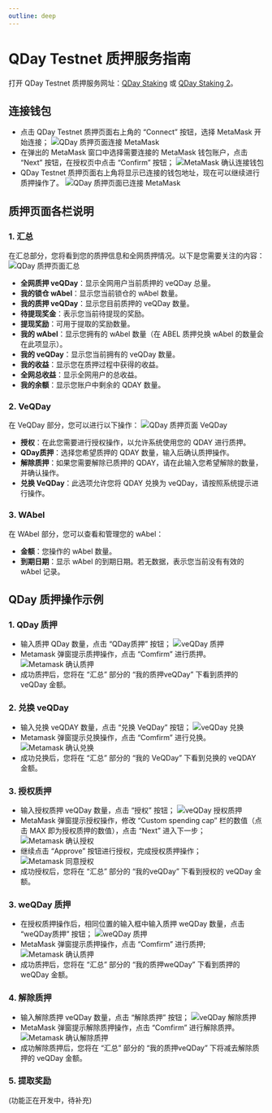 ```yaml
---
outline: deep
---
```


# QDay Testnet 质押服务指南

打开 QDay Testnet 质押服务网址：[QDay Staking](https://testnet-defi.qday.info/QDayStaking) 或 [QDay Staking 2](https://testnet-defi.abelqday.io/QDayStaking)。

## 连接钱包

- 点击 QDay Testnet 质押页面右上角的 “Connect” 按钮，选择 MetaMask 开始连接；
  ![QDay 质押页面连接 MetaMask](/qday-testnet/abel-faucet/connect-metamask-wallet1.png)<br>
- 在弹出的 MetaMask 窗口中选择需要连接的 MetaMask 钱包账户，点击 “Next” 按钮，在授权页中点击 “Confirm” 按钮；
  ![MetaMask 确认连接钱包](/qday-testnet/abel-faucet/connect-metamask-wallet2.png)<br>
- QDay Testnet 质押页面右上角将显示已连接的钱包地址，现在可以继续进行质押操作了。
  ![QDay 质押页面已连接 MetaMask](/qday-testnet/abel-faucet/connect-metamask-wallet3.png)

## 质押页面各栏说明

### 1. 汇总

在汇总部分，您将看到您的质押信息和全网质押情况。以下是您需要关注的内容：
![QDay 质押页面汇总](/qday-testnet/dapp/qday-staking-summary.png)

- **全网质押 veQDay**：显示全网用户当前质押的 veQDay 总量。
- **我的锁仓 wAbel**：显示您当前锁仓的 wAbel 数量。
- **我的质押 veQDay**：显示您目前质押的 veQDay 数量。
- **待提现奖金**：表示您当前待提现的奖励。
- **提现奖励**：可用于提取的奖励数量。
- **我的 wAbel**：显示您拥有的 wAbel 数量（在 ABEL 质押兑换 wAbel 的数量会在此项显示）。
- **我的 veQDay**：显示您当前拥有的 veQDay 数量。
- **我的收益**：显示您在质押过程中获得的收益。
- **全网总收益**：显示全网用户的总收益。
- **我的余额**：显示您账户中剩余的 QDAY 数量。

### 2. VeQDay

在 VeQDay 部分，您可以进行以下操作：
![QDay 质押页面 VeQDay](/qday-testnet/dapp/qday-staking-veqday.png)

- **授权**：在此您需要进行授权操作，以允许系统使用您的 QDAY 进行质押。
- **QDay质押**：选择您希望质押的 QDAY 数量，输入后确认质押操作。
- **解除质押**：如果您需要解除已质押的 QDAY，请在此输入您希望解除的数量，并确认操作。
- **兑换 VeQDay**：此选项允许您将 QDAY 兑换为 veQDay，请按照系统提示进行操作。

### 3. WAbel

在 WAbel 部分，您可以查看和管理您的 wAbel：

- **金额**：您操作的 wAbel 数量。
- **到期日期**：显示 wAbel 的到期日期。若无数据，表示您当前没有有效的 wAbel 记录。

## QDay 质押操作示例

### 1. QDay 质押

- 输入质押 QDay 数量，点击 “QDay质押” 按钮；
  ![veQDay 质押](/qday-testnet/dapp/qday-staking-input-qday.png)<br>
- Metamask 弹窗提示质押操作，点击 “Comfirm” 进行质押。
  ![Metamask 确认质押](/qday-testnet/dapp/metamask-confirm-qday-staking.png)<br>
- 成功质押后，您将在 “汇总” 部分的 “我的质押veQDay” 下看到质押的 veQDay 金额。

### 2. 兑换 veQDay

- 输入兑换 veQDAY 数量，点击 “兑换 VeQDay” 按钮；
  ![veQDay 兑换](/qday-testnet/dapp/qday-staking-exchange-veqday.png)<br>
- Metamask 弹窗提示兑换操作，点击 “Comfirm” 进行兑换。
  ![Metamask 确认兑换](/qday-testnet/dapp/metamask-confirm-veqday-exchange.png)<br>
- 成功兑换后，您将在 “汇总” 部分的 “我的 VeQDay” 下看到兑换的 veQDAY 金额。

### 3. 授权质押

- 输入授权质押 veQDay 数量，点击 “授权” 按钮；
  ![veQDay 授权质押](/qday-testnet/dapp/qday-staking-input-authorized-veqday.png)<br>
- MetaMask 弹窗提示授权操作，修改 “Custom spending cap” 栏的数值（点击 MAX 即为授权质押的数值），点击 “Next” 进入下一步；
  ![Metamask 确认授权](/qday-testnet/dapp/metamask-confirm-authorized-veqday1.png)<br>
- 继续点击 “Approve” 按钮进行授权，完成授权质押操作；
  ![Metamask 同意授权](/qday-testnet/dapp/metamask-confirm-authorized-veqday2.png)<br>
- 成功授权后，您将在 “汇总” 部分的 “我的veQDay” 下看到授权的 veQDay 金额。


### 3. weQDay 质押

- 在授权质押操作后，相同位置的输入框中输入质押 weQDay 数量，点击 “weQDay质押” 按钮；
  ![weQDay 质押](/qday-testnet/dapp/qday-staking-input-weqday.png)<br>
- MetaMask 弹窗提示质押操作，点击 “Comfirm” 进行质押;
  ![Metamask 确认质押](/qday-testnet/dapp/metamask-confirm-weqday-staking.png)<br>
- 成功质押后，您将在 “汇总” 部分的 “我的质押weQDay” 下看到质押的 weQDay 金额。

### 4. 解除质押

- 输入解除质押 veQDay 数量，点击 “解除质押” 按钮；
  ![veQDay 解除质押](/qday-testnet/dapp/qday-staking-input-unStaking.png)<br>
- MetaMask 弹窗提示解除质押操作，点击 “Comfirm” 进行解除质押。
  ![Metamask 确认解除质押](/qday-testnet/dapp/metamask-confirm-unStaking.png)<br>
- 成功解除质押后，您将在 “汇总” 部分的 “我的质押veQDay” 下将减去解除质押的 veQDay 金额。

### 5. 提取奖励

(功能正在开发中，待补充)